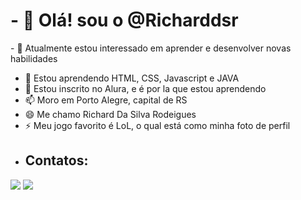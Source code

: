 <h1>- 👋 Olá! sou o @Richarddsr</h1>
- 👀 Atualmente estou interessado em aprender e desenvolver novas habilidades

- 🌱 Estou aprendendo HTML, CSS, Javascript e JAVA
- 💞️ Estou inscrito no Alura, e é por la que estou aprendendo
- 📫 Moro em Porto Alegre, capital de RS
- 😄 Me chamo Richard Da Silva Rodeigues
- ⚡ Meu jogo favorito é LoL, o qual está como minha foto de perfil
- <h2>Contatos:</h2>
<div>
<a href="https//instagram.com/richard_dsr" target="_blank"><img loading="lazy" src="https://img.shields.io/badge/-instagram-%23E4405F?style=for-the-badge&logo=instagram&logoColor=white" target="_blank"></a>
<a href="https://www.instagram.com/richard_dsr" alt="Instagram" target="_blank">
  <img src="https://img.shields.io/badge/-Instagram-DF0174?style=for-the-badge&labelColor=DF0174&logo=instagram&logoColor=white&link=https://www.instagram.com/SEU_USUARIO">
</a>


</div>

<!---
Richarddsr/Richarddsr is a ✨ special ✨ repository because its `README.md` (this file) appears on your GitHub profile.
You can click the Preview link to take a look at your changes.
--->
